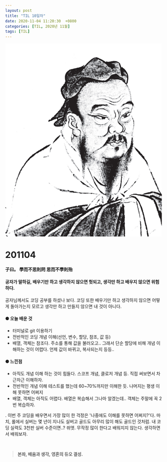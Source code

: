 ```yaml
---
layout: post
title: "TIL 10일차"
date: 2020-11-04 11:20:30  +0800
categories: [TIL, 2020년 11월]
tags: [TIL]
---
```


![image](/assets/img/sample/avatar.jpg)

# **201104**

#### **子曰。 學而不思則罔 思而不學則殆**

#### **공자가 말하길, 배우기만 하고 생각하지 않으면 헛되고, 생각만 하고 배우지 않으면 위험하다.**

공자님께서도 코딩 공부를 하셨나 보다. 코딩 또한 배우기만 하고 생각하지 않으면 어떻게 돌아가는지 모르고 생각만 하고 만들지 않으면 내 것이 아니다.

#### **⚈ 오늘 배운 것**

- 터미널로 git 이용하기
- 전반적인 코딩 개념 이해(선언, 변수, 할당, 참조, 값 등)
- 배열, 객체는 참조다. 주소를 통해 값을 불러오고.. 그래서 단순 할당에 비해 개념 이해하는 것이 어렵다. 언제 값이 바뀌고, 복사되는지 등등..

#### **⚈ 느낀점**

- 아직도 개념 이해 하는 것이 힘들다. 스코프 개념, 클로저 개념 등. 직접 써보면서 차근차근 이해하자.
- 전반적인 개념 이해 테스트를 했는데 60~70%까지만 이해한 듯. 나머지는 평생 이해 못하면 어쩌지
- 배열, 객체는 아직도 어렵다. 배열은 복습해서 그나마 알겠는데.. 객체는 주말에 꼭 2번 복습하자.

.
이번 주 코딩을 배우면서 가장 많이 한 걱정은 '나중에도 이해를 못하면 어쩌지?'다. 마치, 롤에서 실버는 몇 년이 지나도 실버고 골드도 아무리 많이 해도 골드인 것처럼. 내 코딩 실력도 3천판 실버 수준이면..? 쒸엣. 무작정 많이 한다고 배워지지 않는다. 생각하면서 배워보자.

<br>

> **본좌, 배움과 생각, 영혼의 듀오 결성.**
